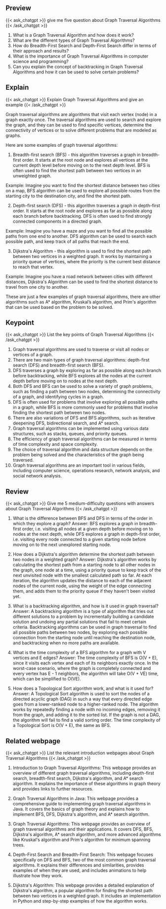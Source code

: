## Preview
{{< ask_chatgpt >}}
give me five question about Graph Traversal Algorithms
{{< /ask_chatgpt >}}



1. What is a Graph Traversal Algorithm and how does it work?
2. What are the different types of Graph Traversal Algorithms?
3. How do Breadth-First Search and Depth-First Search differ in terms of their approach and results?
4. What is the importance of Graph Traversal Algorithms in computer science and programming?
5. Can you explain the concept of backtracking in Graph Traversal Algorithms and how it can be used to solve certain problems?   

## Explain
{{< ask_chatgpt >}}
Explain Graph Traversal Algorithms and give an example
{{< /ask_chatgpt >}}



Graph traversal algorithms are algorithms that visit each vertex (node) in a graph exactly once. The traversal algorithms are used to search and explore the graph, and they can be used to find specific vertices, determine the connectivity of vertices or to solve different problems that are modeled as graphs.

Here are some examples of graph traversal algorithms:

1. Breadth-first search (BFS) - this algorithm traverses a graph in breadth-first order. It starts at the root node and explores all vertices at the current depth level before moving on to the next depth level. BFS is often used to find the shortest path between two vertices in an unweighted graph.

Example: Imagine you want to find the shortest distance between two cities on a map, BFS algorithm can be used to explore all possible routes from the starting city to the destination city, and find the shortest path.

2. Depth-first search (DFS) - this algorithm traverses a graph in depth-first order. It starts at the root node and explores as far as possible along each branch before backtracking. DFS is often used to find strongly connected components in a directed graph.

Example: Imagine you have a maze and you want to find all the possible paths from one end to another. DFS algorithm can be used to search each possible path, and keep track of all paths that reach the end.

3. Dijkstra's Algorithm - this algorithm is used to find the shortest path between two vertices in a weighted graph. It works by maintaining a priority queue of vertices, where the priority is the current best distance to reach that vertex.

Example: Imagine you have a road network between cities with different distances, Dijkstra's Algorithm can be used to find the shortest distance to travel from one city to another. 

These are just a few examples of graph traversal algorithms, there are other algorithms such as A* algorithm, Kruskal’s algorithm, and Prim's algorithm that can be used based on the problem to be solved.   

## Keypoint
{{< ask_chatgpt >}}
List the key points of Graph Traversal Algorithms
{{< /ask_chatgpt >}}



1. Graph traversal algorithms are used to traverse or visit all nodes or vertices of a graph.
2. There are two main types of graph traversal algorithms: depth-first search (DFS) and breadth-first search (BFS).
3. DFS traverses a graph by exploring as far as possible along each branch before backtracking, while BFS explores all the nodes at the current depth before moving on to nodes at the next depth.
4. Both DFS and BFS can be used to solve a variety of graph problems, such as finding a path between two nodes, determining the connectivity of a graph, and identifying cycles in a graph.
5. DFS is often used for problems that involve exploring all possible paths in a graph, while BFS is more commonly used for problems that involve finding the shortest path between two nodes.
6. There are also variations of DFS and BFS algorithms, such as iterative deepening DFS, bidirectional search, and A* search.
7. Graph traversal algorithms can be implemented using various data structures, such as stacks, queues, and priority queues.
8. The efficiency of graph traversal algorithms can be measured in terms of time complexity and space complexity.
9. The choice of traversal algorithm and data structure depends on the problem being solved and the characteristics of the graph being traversed.
10. Graph traversal algorithms are an important tool in various fields, including computer science, operations research, network analysis, and social network analysis.   

## Review
{{< ask_chatgpt >}}
Give me 5 medium-difficulty questions with answers about Graph Traversal Algorithms
{{< /ask_chatgpt >}}



1. What is the difference between BFS and DFS in terms of the order in which they explore a graph?
Answer: BFS explores a graph in breadth-first order, i.e. visiting all nodes at a given depth before moving on to nodes at the next depth, while DFS explores a graph in depth-first order, i.e. visiting every node connected to a given starting node before moving on to the next unexplored starting node.

2. How does a Dijkstra's algorithm determine the shortest path between two nodes in a weighted graph?
Answer: Dijkstra's algorithm works by calculating the shortest path from a starting node to all other nodes in the graph, one node at a time, using a priority queue to keep track of the next unvisited node with the smallest calculated path so far. At each iteration, the algorithm updates the distance to each of the adjacent nodes of the current node, using the weight of the edge connecting them, and adds them to the priority queue if they haven't been visited yet.

3. What is a backtracking algorithm, and how is it used in graph traversal?
Answer: A backtracking algorithm is a type of algorithm that tries out different solutions to a problem by incrementally building a candidate solution and undoing any partial solutions that fail to meet certain criteria. Backtracking algorithms can be used in graph traversal to find all possible paths between two nodes, by exploring each possible connection from the starting node until reaching the destination node, and backtracking when no more paths are available.

4. What is the time complexity of a BFS algorithm for a graph with V vertices and E edges?
Answer: The time complexity of BFS is O(V + E), since it visits each vertex and each of its neighbors exactly once. In the worst-case scenario, where the graph is completely connected and every vertex has E - 1 neighbors, the algorithm will take O(V + VE) time, which can be simplified to O(VE).

5. How does a Topological Sort algorithm work, and what is it used for?
Answer: A Topological Sort algorithm is used to sort the nodes of a directed acyclic graph (DAG) in such a way that every directed edge goes from a lower-ranked node to a higher-ranked node. The algorithm works by repeatedly finding a node with no incoming edges, removing it from the graph, and adding it to the sorted list. If the graph is not a DAG, the algorithm will fail to find a valid sorting order. The time complexity of a Topological Sort is O(V + E), the same as BFS.   

## Related webpage
{{< ask_chatgpt >}}
List the relevant introduction webpages about Graph Traversal Algorithms
{{< /ask_chatgpt >}}



1. Introduction to Graph Traversal Algorithms: This webpage provides an overview of different graph traversal algorithms, including depth-first search, breadth-first search, Dijkstra's algorithm, and A* search algorithm. It explains the importance of these algorithms in graph theory and provides links to further resources.

2. Graph Traversal Algorithms in Java: This webpage provides a comprehensive guide to implementing graph traversal algorithms in Java. It covers the basics of graph theory and explains how to implement BFS, DFS, Dijkstra's algorithm, and A* search algorithm.

3. Graph Traversal Algorithms: This webpage provides an overview of graph traversal algorithms and their applications. It covers DFS, BFS, Dijkstra's algorithm, A* search algorithm, and more advanced algorithms like Kruskal's algorithm and Prim's algorithm for minimum spanning trees.

4. Depth-First Search and Breadth-First Search: This webpage focuses specifically on DFS and BFS, two of the most common graph traversal algorithms. It explains their differences and similarities, provides examples of when they are used, and includes animations to help illustrate how they work.

5. Dijkstra's Algorithm: This webpage provides a detailed explanation of Dijkstra's algorithm, a popular algorithm for finding the shortest path between two vertices in a weighted graph. It includes an implementation in Python and step-by-step examples of how the algorithm works.   

